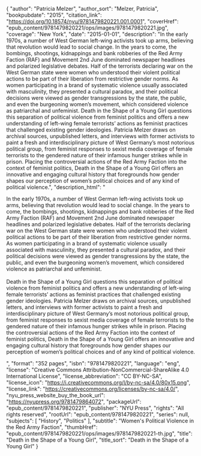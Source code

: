 {
  "author": "Patricia Melzer",
  "author_sort": "Melzer, Patricia",
  "bookpubdate": "2015",
  "citation_link": "https://doi.org/10.18574/nyu/9781479820221.001.0001",
  "coverHref": "epub_content/9781479820221/ops/images/9781479820221.jpg",
  "coverage": "New York",
  "date": "2015-01-01",
  "description": "In the early 1970s, a number of West German left-wing activists took up arms, believing that revolution would lead to social change. In the years to come, the bombings, shootings, kidnappings and bank robberies of the Red Army Faction (RAF) and Movement 2nd June dominated newspaper headlines and polarized legislative debates. Half of the terrorists declaring war on the West German state were women who understood their violent political actions to be part of their liberation from restrictive gender norms. As women participating in a brand of systematic violence usually associated with masculinity, they presented a cultural paradox, and their political decisions were viewed as gender transgressions by the state, the public, and even the burgeoning women’s movement, which considered violence as patriarchal and unfeminist.   Death in the Shape of a Young Girl questions this separation of political violence from feminist politics and offers a new understanding of left-wing female terrorists’ actions as feminist practices that challenged existing gender ideologies. Patricia Melzer draws on archival sources, unpublished letters, and interviews with former activists to paint a fresh and interdisciplinary picture of West Germany’s most notorious political group, from feminist responses to sexist media coverage of female terrorists to the gendered nature of their infamous hunger strikes while in prison. Placing the controversial actions of the Red Army Faction into the context of feminist politics, Death in the Shape of a Young Girl offers an innovative and engaging cultural history that foregrounds how gender shapes our perception of women’s political choices and of any kind of political violence.",
  "description_html": "<p>In the early 1970s, a number of West German left-wing activists took up arms, believing that revolution would lead to social change. In the years to come, the bombings, shootings, kidnappings and bank robberies of the Red Army Faction (RAF) and Movement 2nd June dominated newspaper headlines and polarized legislative debates. Half of the terrorists declaring war on the West German state were women who understood their violent political actions to be part of their liberation from restrictive gender norms. As women participating in a brand of systematic violence usually associated with masculinity, they presented a cultural paradox, and their political decisions were viewed as gender transgressions by the state, the public, and even the burgeoning women’s movement, which considered violence as patriarchal and unfeminist.   <br><br>Death in the Shape of a Young Girl questions this separation of political violence from feminist politics and offers a new understanding of left-wing female terrorists’ actions as feminist practices that challenged existing gender ideologies. Patricia Melzer draws on archival sources, unpublished letters, and interviews with former activists to paint a fresh and interdisciplinary picture of West Germany’s most notorious political group, from feminist responses to sexist media coverage of female terrorists to the gendered nature of their infamous hunger strikes while in prison. Placing the controversial actions of the Red Army Faction into the context of feminist politics, Death in the Shape of a Young Girl offers an innovative and engaging cultural history that foregrounds how gender shapes our perception of women’s political choices and of any kind of political violence.</p>",
  "format": "352 pages",
  "isbn": "9781479820221",
  "language": "eng",
  "license": "Creative Commons Attribution-NonCommercial-ShareAlike 4.0 International License",
  "license_abbreviation": "CC BY-NC-SA",
  "license_icon": "https://i.creativecommons.org/l/by-nc-sa/4.0/80x15.png",
  "license_link": "https://creativecommons.org/licenses/by-nc-sa/4.0/",
  "nyu_press_website_buy_the_book_url": "https://nyupress.org/9781479864072",
  "packageUrl": "epub_content/9781479820221",
  "publisher": "NYU Press",
  "rights": "All rights reserved",
  "rootUrl": "epub_content/9781479820221",
  "series": null,
  "subjects": [
    "History",
    "Politics"
  ],
  "subtitle": "Women's Political Violence in the Red Army Faction",
  "thumbHref": "epub_content/9781479820221/ops/images/9781479820221-th.jpg",
  "title": "Death in the Shape of a Young Girl",
  "title_sort": "Death in the Shape of a Young Girl"
}
